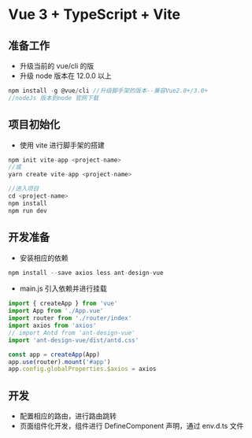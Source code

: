 # Vue 3 + TypeScript + Vite

## 准备工作

- 升级当前的 vue/cli 的版
- 升级 node 版本在 12.0.0 以上

```js
npm install -g @vue/cli //升级脚手架的版本--兼容Vue2.0+/3.0+
//nodeJs 版本到node 官网下载
```

## 项目初始化

- 使用 vite 进行脚手架的搭建

```js
npm init vite-app <project-name>
//或
yarn create vite-app <project-name>

//进入项目
cd <project-name>
npm install
npm run dev
```

## 开发准备

- 安装相应的依赖

```js
npm install --save axios less ant-design-vue
```

- main.js 引入依赖并进行挂载

```js
import { createApp } from 'vue'
import App from './App.vue'
import router from './router/index'
import axios from 'axios'
// import Antd from 'ant-design-vue'
import 'ant-design-vue/dist/antd.css'

const app = createApp(App)
app.use(router).mount('#app')
app.config.globalProperties.$axios = axios
```

## 开发

- 配置相应的路由，进行路由跳转
- 页面组件化开发，组件进行 DefineComponent 声明，通过 env.d.ts 文件
